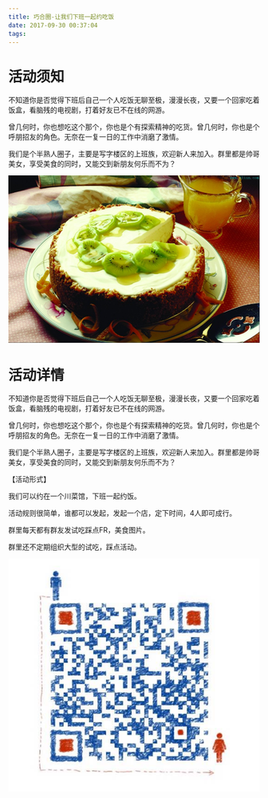 ```yaml
---
title: 巧合圈-让我们下班一起约吃饭
date: 2017-09-30 00:37:04
tags:
---
```


# 活动须知

不知道你是否觉得下班后自己一个人吃饭无聊至极，漫漫长夜，又要一个回家吃着饭盒，看脑残的电视剧，打着好友已不在线的网游。 

曾几何时，你也想吃这个那个，你也是个有探索精神的吃货。曾几何时，你也是个呼朋招友的角色。无奈在一复一日的工作中消磨了激情。 

我们是个半熟人圈子，主要是写字楼区的上班族，欢迎新人来加入。群里都是帅哥美女，享受美食的同时，又能交到新朋友何乐而不为？

![image](https://raw.githubusercontent.com/tongyuanfeng/qiaohe_web/master/img/meishi.jpg)
# 活动详情

不知道你是否觉得下班后自己一个人吃饭无聊至极，漫漫长夜，又要一个回家吃着饭盒，看脑残的电视剧，打着好友已不在线的网游。 

曾几何时，你也想吃这个那个，你也是个有探索精神的吃货。曾几何时，你也是个呼朋招友的角色。无奈在一复一日的工作中消磨了激情。 

我们是个半熟人圈子，主要是写字楼区的上班族，欢迎新人来加入。群里都是帅哥美女，享受美食的同时，又能交到新朋友何乐而不为？ 


【活动形式】 

我们可以约在一个川菜馆，下班一起约饭。 

活动规则很简单，谁都可以发起，发起一个店，定下时间，4人即可成行。 

群里每天都有群友发试吃踩点FR，美食图片。 

群里还不定期组织大型的试吃，踩点活动。 

![image](https://raw.githubusercontent.com/tongyuanfeng/qiaohe_web/master/img/add_weixinjpg.jpg)